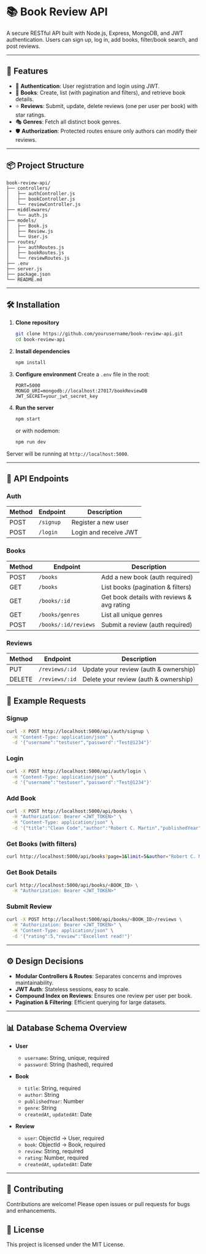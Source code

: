 # 📚 Book Review API

A secure RESTful API built with Node.js, Express, MongoDB, and JWT authentication. Users can sign up, log in, add books, filter/book search, and post reviews.

---

## 🚀 Features

* 🔐 **Authentication**: User registration and login using JWT.
* 📖 **Books**: Create, list (with pagination and filters), and retrieve book details.
* ⭐ **Reviews**: Submit, update, delete reviews (one per user per book) with star ratings.
* 🎭 **Genres**: Fetch all distinct book genres.
* 🛡️ **Authorization**: Protected routes ensure only authors can modify their reviews.

---

## 📦 Project Structure

```
book-review-api/
├── controllers/
│   ├── authController.js
│   ├── bookController.js
│   └── reviewController.js
├── middlewares/
│   └── auth.js
├── models/
│   ├── Book.js
│   ├── Review.js
│   └── User.js
├── routes/
│   ├── authRoutes.js
│   ├── bookRoutes.js
│   └── reviewRoutes.js
├── .env
├── server.js
├── package.json
└── README.md
```

---

## 🛠️ Installation

1. **Clone repository**

   ```bash
   git clone https://github.com/yourusername/book-review-api.git
   cd book-review-api
   ```

2. **Install dependencies**

   ```bash
   npm install
   ```

3. **Configure environment**
   Create a `.env` file in the root:

   ```env
   PORT=5000
   MONGO_URI=mongodb://localhost:27017/bookReviewDB
   JWT_SECRET=your_jwt_secret_key
   ```

4. **Run the server**

   ```bash
   npm start
   ```

   or with nodemon:

   ```bash
   npm run dev
   ```

Server will be running at `http://localhost:5000`.

---

## 🔗 API Endpoints

### Auth

| Method | Endpoint  | Description           |
| ------ | --------- | --------------------- |
| POST   | `/signup` | Register a new user   |
| POST   | `/login`  | Login and receive JWT |

### Books

| Method | Endpoint             | Description                                |
| ------ | -------------------- | ------------------------------------------ |
| POST   | `/books`             | Add a new book (auth required)             |
| GET    | `/books`             | List books (pagination & filters)          |
| GET    | `/books/:id`         | Get book details with reviews & avg rating |
| GET    | `/books/genres`      | List all unique genres                     |
| POST   | `/books/:id/reviews` | Submit a review (auth required)            |

### Reviews

| Method | Endpoint       | Description                           |
| ------ | -------------- | ------------------------------------- |
| PUT    | `/reviews/:id` | Update your review (auth & ownership) |
| DELETE | `/reviews/:id` | Delete your review (auth & ownership) |

## 📖 Example Requests

### Signup

```bash
curl -X POST http://localhost:5000/api/auth/signup \
  -H "Content-Type: application/json" \
  -d '{"username":"testuser","password":"Test@1234"}'
```

### Login

```bash
curl -X POST http://localhost:5000/api/auth/login \
  -H "Content-Type: application/json" \
  -d '{"username":"testuser","password":"Test@1234"}'
```

### Add Book

```bash
curl -X POST http://localhost:5000/api/books \
  -H "Authorization: Bearer <JWT_TOKEN>" \
  -H "Content-Type: application/json" \
  -d '{"title":"Clean Code","author":"Robert C. Martin","publishedYear":2008,"genre":"Software Engineering"}'
```

### Get Books (with filters)

```bash
curl http://localhost:5000/api/books?page=1&limit=5&author="Robert C. Martin"
```

### Get Book Details

```bash
curl http://localhost:5000/api/books/<BOOK_ID> \
  -H "Authorization: Bearer <JWT_TOKEN>"
```

### Submit Review

```bash
curl -X POST http://localhost:5000/api/books/<BOOK_ID>/reviews \
  -H "Authorization: Bearer <JWT_TOKEN>" \
  -H "Content-Type: application/json" \
  -d '{"rating":5,"review":"Excellent read!"}'
```

---

## ⚙️ Design Decisions

* **Modular Controllers & Routes**: Separates concerns and improves maintainability.
* **JWT Auth**: Stateless sessions, easy to scale.
* **Compound Index on Reviews**: Ensures one review per user per book.
* **Pagination & Filtering**: Efficient querying for large datasets.

---

## 📊 Database Schema Overview

* **User**

  * `username`: String, unique, required
  * `password`: String (hashed), required

* **Book**

  * `title`: String, required
  * `author`: String
  * `publishedYear`: Number
  * `genre`: String
  * `createdAt`, `updatedAt`: Date

* **Review**

  * `user`: ObjectId → User, required
  * `book`: ObjectId → Book, required
  * `review`: String, required
  * `rating`: Number, required
  * `createdAt`, `updatedAt`: Date

---

## 🤝 Contributing

Contributions are welcome! Please open issues or pull requests for bugs and enhancements.

## 📄 License

This project is licensed under the MIT License.
